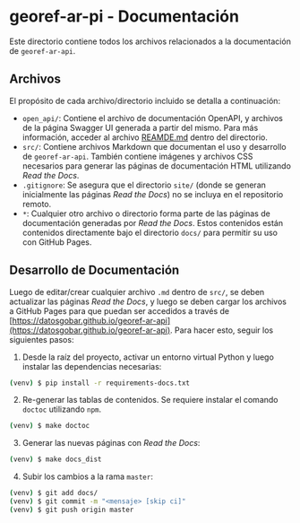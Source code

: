 # georef-ar-pi - Documentación

Este directorio contiene todos los archivos relacionados a la documentación de `georef-ar-api`.

## Archivos

El propósito de cada archivo/directorio incluido se detalla a continuación:
- `open_api/`:  Contiene el archivo de documentación OpenAPI, y archivos de la página Swagger UI generada a partir del mismo. Para más información, acceder al archivo [REAMDE.md](open_api/README.md) dentro del directorio.
- `src/`: Contiene archivos Markdown que documentan el uso y desarrollo de `georef-ar-api`. También contiene imágenes y archivos CSS necesarios para generar las páginas de documentación HTML utilizando *Read the Docs*.
- `.gitignore`: Se asegura que el directorio `site/` (donde se generan inicialmente las páginas *Read the Docs*) no se incluya en el repositorio remoto.
- `*`: Cualquier otro archivo o directorio forma parte de las páginas de documentación generadas por *Read the Docs*. Estos contenidos están contenidos directamente bajo el directorio `docs/` para permitir su uso con GitHub Pages.

## Desarrollo de Documentación

Luego de editar/crear cualquier archivo `.md` dentro de `src/`, se deben actualizar las páginas *Read the Docs*, y luego se deben cargar los archivos a GitHub Pages para que puedan ser accedidos a través de [https://datosgobar.github.io/georef-ar-api](https://datosgobar.github.io/georef-ar-api). Para hacer esto, seguir los siguientes pasos:

1. Desde la raíz del proyecto, activar un entorno virtual Python y luego instalar las dependencias necesarias:
```bash
(venv) $ pip install -r requirements-docs.txt
```

2. Re-generar las tablas de contenidos. Se requiere instalar el comando `doctoc` utilizando `npm`.
```bash
(venv) $ make doctoc
```

3. Generar las nuevas páginas con *Read the Docs*:
```bash
(venv) $ make docs_dist
```

4. Subir los cambios a la rama `master`:
```bash
(venv) $ git add docs/
(venv) $ git commit -m "<mensaje> [skip ci]"
(venv) $ git push origin master
```
